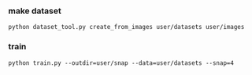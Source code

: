 ### make dataset
```
python dataset_tool.py create_from_images user/datasets user/images
```

### train
```
python train.py --outdir=user/snap --data=user/datasets --snap=4
```